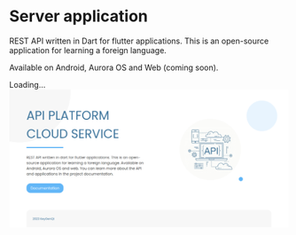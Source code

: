 Server application
===

REST API written in Dart for flutter applications. 
This is an open-source application for learning a foreign language. 

Available on Android, Aurora OS and Web (coming soon). 

<div class="PrettyImage">
    <div class="PrettyImageLoading">Loading...</div>
    <img src="/images/preview-api.png">
</div>
